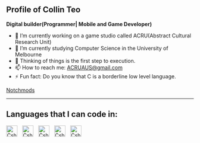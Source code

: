 ## Profile of Collin Teo

**Digital builder(Programmer| Mobile and Game Developer)**

- 🔭 I’m currently working on a game studio called ACRU(Abstract Cultural Research Unit)
- 🌱 I’m currently studying Computer Science in the University of Melbourne
- 💬 Thinking of things is the first step to execution.
- 📫 How to reach me: ACRUAUS@gmail.com
- ⚡ Fun fact: Do you know that C is a borderline low level language.

<p align="left">
  <a href="https://www.youtube.com/channel/UCQrrS4zCC4zXeQenoSi6uXA">Notchmods</a>
</p>

---

## Languages that I can code in:

<img align="left" alt="Csharp" width="30px" style="padding-right:10px;" src="https://i.redd.it/free-c-logos-to-use-in-your-projects-tutorials-guides-blog-v0-iajmv3o3jmea1.png?width=512&format=png&auto=webp&s=ad648c20ffb3982490a408ccf7a913f7399f2af6" />
<img align="left" alt="Csharp" width="30px" style="padding-right:10px;" src="https://upload.wikimedia.org/wikipedia/commons/thumb/c/c3/Python-logo-notext.svg/1869px-Python-logo-notext.svg.png" />
<img align="left" alt="Csharp" width="30px" style="padding-right:10px;" src="https://upload.wikimedia.org/wikipedia/en/thumb/3/30/Java_programming_language_logo.svg/1200px-Java_programming_language_logo.svg.png" />
<img align="left" alt="Csharp" width="30px" style="padding-right:10px;" src="https://upload.wikimedia.org/wikipedia/commons/thumb/1/18/C_Programming_Language.svg/1853px-C_Programming_Language.svg.png" />
<img align="left" alt="Csharp" width="30px" style="padding-right:10px;" src="https://upload.wikimedia.org/wikipedia/en/thumb/3/30/Java_programming_language_logo.svg/1200px-Java_programming_language_logo.svg.png](https://upload.wikimedia.org/wikipedia/commons/2/21/Matlab_Logo.png" />




